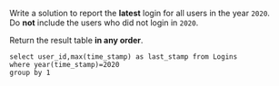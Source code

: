 Write a solution to report the **latest** login for all users in the year `2020`. Do **not** include the users who did not login in `2020`.

Return the result table **in any order**.

```MySQL
select user_id,max(time_stamp) as last_stamp from Logins 
where year(time_stamp)=2020
group by 1
```